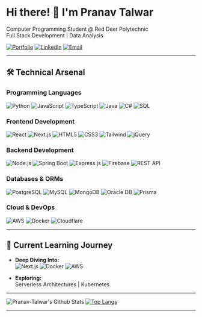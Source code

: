 # Hi there! 👋 I'm Pranav Talwar

 Computer Programming Student @ Red Deer Polytechnic  
 Full Stack Development |  Data Analysis



[![Portfolio](https://badgen.net/badge/Portfolio/pranavtalwar.ca/green?icon=material-ui)](https://www.pranavtalwar.ca)
[![LinkedIn](https://badgen.net/badge/LinkedIn/Connect/0077B5?icon=linkedin)](https://www.linkedin.com/in/pranav-talwar1)
[![Email](https://badgen.net/badge/Email/Reach%20Out/D14836?icon=gmail)](mailto:talwarpranav929@gmail.com)



---

## 🛠️ Technical Arsenal

### **Programming Languages**
![Python](https://img.shields.io/badge/Python-3776AB?style=for-the-badge&logo=python&logoColor=white)
![JavaScript](https://img.shields.io/badge/JavaScript-F7DF1E?style=for-the-badge&logo=javascript&logoColor=black)
![TypeScript](https://img.shields.io/badge/TypeScript-007ACC?style=for-the-badge&logo=typescript&logoColor=white)
![Java](https://img.shields.io/badge/Java-ED8B00?style=for-the-badge&logo=java&logoColor=white)
![C#](https://img.shields.io/badge/C%23-239120?style=for-the-badge&logo=c-sharp&logoColor=white)
![SQL](https://img.shields.io/badge/SQL-4479A1?style=for-the-badge&logo=mysql&logoColor=white)

### **Frontend Development**
![React](https://img.shields.io/badge/React-20232A?style=for-the-badge&logo=react)
![Next.js](https://img.shields.io/badge/Next.js-000000?style=for-the-badge&logo=nextdotjs)
![HTML5](https://img.shields.io/badge/HTML5-4479A1?style=for-the-badge&logo=html5)
![CSS3](https://img.shields.io/badge/CSS3-1572B6?style=for-the-badge&logo=css3)
![Tailwind](https://img.shields.io/badge/Tailwind_CSS-3776AB?style=for-the-badge&logo=tailwind-css)
![jQuery](https://img.shields.io/badge/jQuery-0769AD?style=for-the-badge&logo=jquery)

### **Backend Development**
![Node.js](https://img.shields.io/badge/Node.js-ED8B00?style=for-the-badge&logo=nodedotjs)
![Spring Boot](https://img.shields.io/badge/Spring_Boot-F7DF1E?style=for-the-badge&logo=spring)
![Express.js](https://img.shields.io/badge/Express.js-000000?style=for-the-badge&logo=express)
![Firebase](https://img.shields.io/badge/Firebase-FFCA28?style=for-the-badge&logo=firebase&logoColor=black)
![REST API](https://img.shields.io/badge/REST_API-FF6C37?style=for-the-badge&logo=json)

### **Databases & ORMs**
![PostgreSQL](https://img.shields.io/badge/PostgreSQL-F80000?style=for-the-badge&logo=postgresql)
![MySQL](https://img.shields.io/badge/MySQL-4EA94B?style=for-the-badge&logo=mysql)
![MongoDB](https://img.shields.io/badge/MongoDB-4479A1?style=for-the-badge&logo=mongodb)
![Oracle DB](https://img.shields.io/badge/Oracle-316192?style=for-the-badge&logo=oracle)
![Prisma](https://img.shields.io/badge/Prisma-3982CE?style=for-the-badge&logo=Prisma)

### **Cloud & DevOps**
![AWS](https://img.shields.io/badge/AWS-232F3E?style=for-the-badge&logo=amazonaws)
![Docker](https://img.shields.io/badge/Docker-F38020?style=for-the-badge&logo=docker)
![Cloudflare](https://img.shields.io/badge/Cloudflare-2496ED?style=for-the-badge&logo=cloudflare)


---

## 🌱 Current Learning Journey

- **Deep Diving Into:**  
  ![Next.js](https://img.shields.io/badge/-Next.js-000000?logo=nextdotjs)
  ![Docker](https://img.shields.io/badge/-Docker-2496ED?logo=docker)
  ![AWS](https://img.shields.io/badge/-AWS-232F3E?logo=amazonaws)

- **Exploring:**  
  Serverless Architectures | Kubernetes


---

<img align="left" alt="Pranav-Talwar's Github Stats" src="https://github-readme-stats.vercel.app/api?username=pranav-talwar&show_icons=true&hide_border=true" />

[![Top Langs](https://github-readme-stats.vercel.app/api/top-langs/?username=pranav-talwar&show_icons=true&hide_border=true)](https://github.com/Pranav-Talwar)


---



